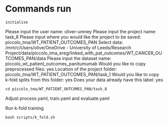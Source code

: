 # Commands run

```
initialise
```

Please input the user name: oliver-umney
Please input the project name: task_8
Please input where you would like the project to be saved: piccolo_tma/WT_PATIENT_OUTCOMES_PAN
Select data: /mnt/c/Users/olive/OneDrive - University of Leeds/Research Project/data/piccolo_tma_ereg/linked_with_pat_outcomes/WT_CANCER_OUTCOMES_PAN/data
Please input the dataset name: piccolo_wt_patient_outcomes_panitumumab
Would you like to copy preprocessed files: yes
Location of the project folder: piccolo_tma/WT_PATIENT_OUTCOMES_PAN/task_1
Would you like to copy k-fold splits from this folder: yes
Does your data already have this label: yes

```
cd piccolo_tma/WT_PATIENT_OUTCOMES_PAN/task_8
```

Adjust process.yaml, train.yaml and evaluate.yaml

Run k-fold training

```
bash scripts/k_fold.sh
```
